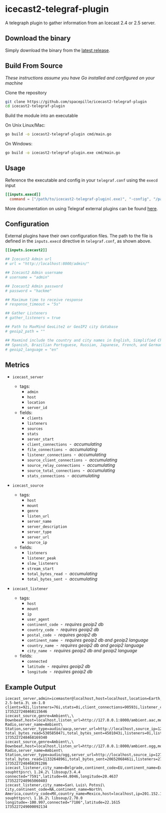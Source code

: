 # icecast2-telegraf-plugin

A telegraph plugin to gather information from an Icecast 2.4 or 2.5 server.

## Download the binary

Simply download the binary from the [latest release](https://github.com/spacepille/icecast2-telegraf-plugin/releases).


## Build From Source

*These instructions assume you have Go installed and configured on your machine*

Clone the repository
```sh
git clone https://github.com/spacepille/icecast2-telegraf-plugin
cd icecast2-telegraf-plugin
```

Build the module into an executable

On Unix Linux/Mac:

```sh
go build -o icecast2-telegraf-plugin cmd/main.go
```

On Windows:

```sh
go build -o icecast2-telegraf-plugin.exe cmd/main.go
```

## Usage
Reference the executable and config in your `telegraf.conf` using the `execd` input

```toml
[[inputs.execd]]
  command = ["/path/to/icecast2-telegraf-plugin(.exe)", "-config", "/path/to/icecast2-telegraf-config.toml"]
```

More documentation on using Telegraf external plugins can be found [here](https://github.com/influxdata/telegraf/blob/master/docs/EXTERNAL_PLUGINS.md).

## Configuration

External plugins have their own configuration files. The path to the file is defined in the `inputs.execd` directive in `telegraf.conf`, as shown above.

```toml @sample.conf
[[inputs.icecast2]]

## Icecast2 Admin url
# url = "http://localhost:8000/admin/"

## Icecast2 Admin username
# username = "admin"

## Icecast2 Admin password
# password = "hackme"

## Maximum time to receive response
# response_timeout = "5s"

## Gather Listeners
# gather_listeners = true

## Path to MaxMind GeoLite2 or GeoIP2 city database
# geoip2_path = ""

## Maxmind include the country and city names in English, Simplified Chinese,
## Spanish, Brazilian Portuguese, Russian, Japanese, French, and German
# geoip2_language = "en"
```

## Metrics

- `icecast_server`
  - tags:
    - `admin`
    - `host`
    - `location`
    - `server_id`
  - fields:
    - `clients`
    - `listeners`
    - `sources`
    - `stats`    
    - `server_start`    
    - `client_connections` &nbsp;-&nbsp; *accumulating*
    - `file_connections` &nbsp;-&nbsp; *accumulating*
    - `listener_connections` &nbsp;-&nbsp; *accumulating*
    - `source_client_connections` &nbsp;-&nbsp; *accumulating*
    - `source_relay_connections` &nbsp;-&nbsp; *accumulating*
    - `source_total_connections` &nbsp;-&nbsp; *accumulating*
    - `stats_connections` &nbsp;-&nbsp; *accumulating*

- `icecast_source`
  - tags:
    - `host`
    - `mount`
    - `genre`
    - `listen_url`
    - `server_name`
    - `server_description`
    - `server_type`
    - `server_url`
    - `source_ip`
  - fields:
    - `listeners`
    - `listener_peak`
    - `slow_listeners`
    - `stream_start`
    - `total_bytes_read` &nbsp;-&nbsp; *accumulating*
    - `total_bytes_sent` &nbsp;-&nbsp; *accumulating*

- `icecast_listener`
  - tags:
    - `host`
    - `mount`
    - `ip`
    - `user_agent`
    - `continent_code` &nbsp;-&nbsp; *requires geoip2 db*
    - `country_code` &nbsp;-&nbsp; *requires geoip2 db*
    - `postal_code` &nbsp;-&nbsp; *requires geoip2 db*
    - `continent_name` &nbsp;-&nbsp; *requires geoip2 db and geoip2 language*
    - `country_name` &nbsp;-&nbsp; *requires geoip2 db and geoip2 language*
    - `city_name` &nbsp;-&nbsp; *requires geoip2 db and geoip2 language*
  - fields:
    - `connected`
    - `latitude` &nbsp;-&nbsp; *requires geoip2 db*
    - `longitude` &nbsp;-&nbsp; *requires geoip2 db*

## Example Output

```text
icecast_server,admin=icemaster@localhost,host=localhost,location=Earth,server_id=Icecast\ 2.5-beta.3\ xm-1.0 clients=92i,listeners=76i,stats=0i,client_connections=90593i,listener_connections=46646i,source_relay_connections=0i,sources=12i,file_connections=362i,source_client_connections=12i,source_total_connections=12i,stats_connections=0i 1735227248468115646
icecast_source,genre=Ambient\,\ Downbeat,host=localhost,listen_url=http://127.0.0.1:8000/ambient.aac,mount=ambient.aac,server_description=Music\ Radio,server_name=Ambient\ Station,server_type=audio/aacp,server_url=http://localhost,source_ip=127.0.0.1 total_bytes_read=530585047i,total_bytes_sent=4501043i,listeners=0i,listener_peak=1i,slow_listeners=0i 1735227248468169340
icecast_source,genre=Ambient\,\ Downbeat,host=localhost,listen_url=http://127.0.0.1:8000/ambient.ogg,mount=ambient.ogg,server_description=Music\ Radio,server_name=Ambient\ Station,server_type=audio/ogg,server_url=http://localhost,source_ip=127.0.0.1 total_bytes_read=1133264896i,total_bytes_sent=20652068461i,listeners=27i,listener_peak=30i,slow_listeners=40i 1735227248468391286
icecast_listener,city_name=Belgrade,continent_code=EU,continent_name=Europe,country_code=RS,country_name=Serbia,host=localhost,ip=188.120.1.1,mount=ambient.ogg,user_agent=GStreamer\ souphttpsrc\ 1.24.2\ libsoup/3.4.4 connected="7591",latitude=44.8046,longitude=20.4637 1735227248965060403
icecast_listener,city_name=San\ Luis\ Potosí\ City,continent_code=NA,continent_name=North\ America,country_code=MX,country_name=Mexico,host=localhost,ip=201.152.1.1,mount=ambient.ogg,postal_code=78250,user_agent=GStreamer\ souphttpsrc\ 1.16.2\ libsoup/2.70.0 longitude=-100.997,connected="7186",latitude=22.1615 1735227249000092134
```
